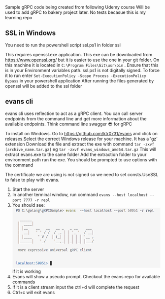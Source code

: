 Sample gRPC code being created from following Udemy course
Will be used to add gRPC to bakery project later. No tests becasue this is my learning repo 

## SSL in Windows

You need to run the powershell script ssl.ps1 in folder ssl

This requires openssl.exe application. This exe can be downloaded from https://www.openssl.org/ but it is easier to use the one in your git folder. On this machine it is located in `C:\Program Files\Git\usr\bin` . Ensure that this is in your Environment variables path.
ssl.ps1 is not digitally signed. To force it to run enter `Set-ExecutionPolicy -Scope Process -ExecutionPolicy Bypass` in your powershell application
After running the files generated by openssl will be added to the ssl folder

## evans cli

evans cli uses reflection to act as a gRPC client. You can call server endpoints from the command line and get more information about the available endpoints. Think command line swagger 😎 for gRPC

To install on Windows. Go to https://github.com/ktr0731/evans and click on releases.Select the correct Windows release for your machine. It has a 'gz' extension
Download the file and extract the exe with command `tar -zxvf [archive_name.tar.gz]` eg `tar -zxvf evans_windows_amd64.tar.gz`
This will extract evans.exe to the same folder
Add the extraction folder to your environment path
run the exe. You should be prompted to use options with the command

The certificate we are using is not signed so we need to set consts.UseSSL to false to play with evans.

1. Start the server
2. In another terminal window, run command `evans --host localhost --port 7777 -r repl`
3. You should see:
![alt text](evans.png)
if it is working
4. Evans will show a pseudo prompt. Checkout the evans repo for available commands
5. If it is a client stream input the ctrl+d will complete the request
5. Ctrl+c will exit evans
